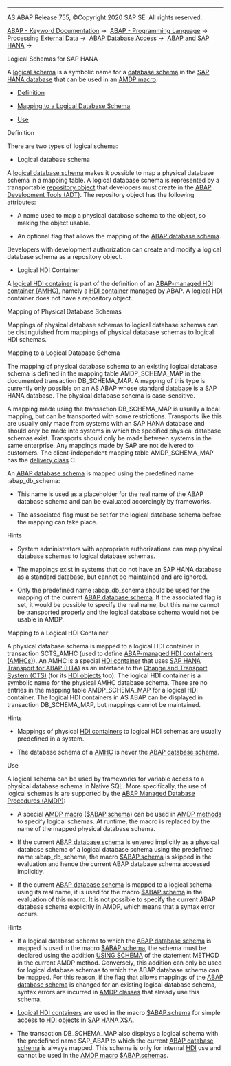   

* * *

AS ABAP Release 755, ©Copyright 2020 SAP SE. All rights reserved.

[ABAP - Keyword Documentation](javascript:call_link\('abenabap.htm'\)) →  [ABAP - Programming Language](javascript:call_link\('abenabap_reference.htm'\)) →  [Processing External Data](javascript:call_link\('abenabap_language_external_data.htm'\)) →  [ABAP Database Access](javascript:call_link\('abenabap_sql.htm'\)) →  [ABAP and SAP HANA](javascript:call_link\('abenabap_hana.htm'\)) → 

Logical Schemas for SAP HANA

A [logical schema](javascript:call_link\('abenlogical_schema_glosry.htm'\) "Glossary Entry") is a symbolic name for a [database schema](javascript:call_link\('abendatabase_schema_glosry.htm'\) "Glossary Entry") in the [SAP HANA database](javascript:call_link\('abenhana_database_glosry.htm'\) "Glossary Entry") that can be used in an [AMDP macro](javascript:call_link\('abenamdp_macro_glosry.htm'\) "Glossary Entry").

-   [Definition](#abenlogical-database-schemas-1--------mapping-of-physical-database-schemas---@ITOC@@ABENLOGICAL_DATABASE_SCHEMAS_2)

-   [Mapping to a Logical Database Schema](#abenlogical-database-schemas-3--------mapping-to-a-logical-hdi-container---@ITOC@@ABENLOGICAL_DATABASE_SCHEMAS_4)

-   [Use](#@@ITOC@@ABENLOGICAL_DATABASE_SCHEMAS_5)

Definition

There are two types of logical schema:

-   Logical database schema

A [logical database schema](javascript:call_link\('abenlogical_database_schema_glosry.htm'\) "Glossary Entry") makes it possible to map a physical database schema in a mapping table. A logical database schema is represented by a transportable [repository object](javascript:call_link\('abenrepository_object_glosry.htm'\) "Glossary Entry") that developers must create in the [ABAP Development Tools (ADT)](javascript:call_link\('abenadt_glosry.htm'\) "Glossary Entry"). The repository object has the following attributes:

-   A name used to map a physical database schema to the object, so making the object usable.

-   An optional flag that allows the mapping of the [ABAP database schema](javascript:call_link\('abenabap_db_schema_glosry.htm'\) "Glossary Entry").

Developers with development authorization can create and modify a logical database schema as a repository object.

-   Logical HDI Container

A [logical HDI container](javascript:call_link\('abenlogical_hdi_container_glosry.htm'\) "Glossary Entry") is part of the definition of an [ABAP-managed HDI container (AMHC)](javascript:call_link\('abenamhc_glosry.htm'\) "Glossary Entry"), namely a [HDI container](javascript:call_link\('abenhdi_container_glosry.htm'\) "Glossary Entry") managed by ABAP. A logical HDI container does not have a repository object.

Mapping of Physical Database Schemas

Mappings of physical database schemas to logical database schemas can be distinguished from mappings of physical database schemas to logical HDI schemas.

Mapping to a Logical Database Schema

The mapping of physical database schema to an existing logical database schema is defined in the mapping table AMDP\_SCHEMA\_MAP in the documented transaction DB\_SCHEMA\_MAP. A mapping of this type is currently only possible on an AS ABAP whose [standard database](javascript:call_link\('abenstandard_db_glosry.htm'\) "Glossary Entry") is a SAP HANA database. The physical database schema is case-sensitive.

A mapping made using the transaction DB\_SCHEMA\_MAP is usually a local mapping, but can be transported with some restrictions. Transports like this are usually only made from systems with an SAP HANA database and should only be made into systems in which the specified physical database schemas exist. Transports should only be made between systems in the same enterprise. Any mappings made by SAP are not delivered to customers. The client-independent mapping table AMDP\_SCHEMA\_MAP has the [delivery class](javascript:call_link\('abenddic_database_tables_delivery.htm'\)) C.

An [ABAP database schema](javascript:call_link\('abenabap_db_schema_glosry.htm'\) "Glossary Entry") is mapped using the predefined name :abap\_db\_schema:

-   This name is used as a placeholder for the real name of the ABAP database schema and can be evaluated accordingly by frameworks.

-   The associated flag must be set for the logical database schema before the mapping can take place.

Hints

-   System administrators with appropriate authorizations can map physical database schemas to logical database schemas.

-   The mappings exist in systems that do not have an SAP HANA database as a standard database, but cannot be maintained and are ignored.

-   Only the predefined name :abap\_db\_schema should be used for the mapping of the current [ABAP database schema](javascript:call_link\('abenabap_db_schema_glosry.htm'\) "Glossary Entry"). If the associated flag is set, it would be possible to specify the real name, but this name cannot be transported properly and the logical database schema would not be usable in AMDP.

Mapping to a Logical HDI Container

A physical database schema is mapped to a logical HDI container in transaction SCTS\_AMHC (used to define [ABAP-managed HDI containers (AMHCs)](javascript:call_link\('abenamhc_glosry.htm'\) "Glossary Entry")). An AMHC is a special [HDI container](javascript:call_link\('abenhdi_container_glosry.htm'\) "Glossary Entry") that uses [SAP HANA Transport for ABAP (HTA)](javascript:call_link\('abenhta_glosry.htm'\) "Glossary Entry") as an interface to the [Change and Transport System (CTS)](javascript:call_link\('abencts_glosry.htm'\) "Glossary Entry") (for its [HDI objects](javascript:call_link\('abenhdi_object_glosry.htm'\) "Glossary Entry") too). The logical HDI container is a symbolic name for the physical AMHC database schema. There are no entries in the mapping table AMDP\_SCHEMA\_MAP for a logical HDI container. The logical HDI containers in AS ABAP can be displayed in transaction DB\_SCHEMA\_MAP, but mappings cannot be maintained.

Hints

-   Mappings of physical [HDI containers](javascript:call_link\('abenhdi_container_glosry.htm'\) "Glossary Entry") to logical HDI schemas are usually predefined in a system.

-   The database schema of a [AMHC](javascript:call_link\('abenamhc_glosry.htm'\) "Glossary Entry") is never the [ABAP database schema](javascript:call_link\('abenabap_db_schema_glosry.htm'\) "Glossary Entry").

Use

A logical schema can be used by frameworks for variable access to a physical database schema in Native SQL. More specifically, the use of logical schemas is are supported by the [ABAP Managed Database Procedures (AMDP)](javascript:call_link\('abenabap_managed_db_proc_glosry.htm'\) "Glossary Entry"):

-   A special [AMDP macro](javascript:call_link\('abenamdp_macro_glosry.htm'\) "Glossary Entry") ([$ABAP.schema](javascript:call_link\('abenamdp_logical_db_schemas.htm'\))) can be used in [AMDP methods](javascript:call_link\('abenamdp_method_glosry.htm'\) "Glossary Entry") to specify logical schemas. At runtime, the macro is replaced by the name of the mapped physical database schema.

-   If the current [ABAP database schema](javascript:call_link\('abenabap_db_schema_glosry.htm'\) "Glossary Entry") is entered implicitly as a physical database schema of a logical database schema using the predefined name :abap\_db\_schema, the macro [$ABAP.schema](javascript:call_link\('abenamdp_logical_db_schemas.htm'\)) is skipped in the evaluation and hence the current ABAP database schema accessed implicitly.

-   If the current [ABAP database schema](javascript:call_link\('abenabap_db_schema_glosry.htm'\) "Glossary Entry") is mapped to a logical schema using its real name, it is used for the macro [$ABAP.schema](javascript:call_link\('abenamdp_logical_db_schemas.htm'\)) in the evaluation of this macro. It is not possible to specify the current ABAP database schema explicitly in AMDP, which means that a syntax error occurs.

Hints

-   If a logical database schema to which the [ABAP database schema](javascript:call_link\('abenabap_db_schema_glosry.htm'\) "Glossary Entry") is mapped is used in the macro [$ABAP.schema](javascript:call_link\('abenamdp_logical_db_schemas.htm'\)), the schema must be declared using the addition [USING SCHEMA](javascript:call_link\('abapmethod_by_db_proc.htm'\)) of the statement METHOD in the current AMDP method. Conversely, this addition can only be used for logical database schemas to which the ABAP database schema can be mapped. For this reason, if the flag that allows mappings of the [ABAP database schema](javascript:call_link\('abenabap_db_schema_glosry.htm'\) "Glossary Entry") is changed for an existing logical database schema, syntax errors are incurred in [AMDP classes](javascript:call_link\('abenamdp_class_glosry.htm'\) "Glossary Entry") that already use this schema.

-   [Logical HDI containers](javascript:call_link\('abenlogical_hdi_container_glosry.htm'\) "Glossary Entry") are used in the macro [$ABAP.schema](javascript:call_link\('abenamdp_logical_db_schemas.htm'\)) for simple access to [HDI objects](javascript:call_link\('abenhdi_object_glosry.htm'\) "Glossary Entry") in [SAP HANA XSA](javascript:call_link\('abenxsa_glosry.htm'\) "Glossary Entry").

-   The transaction DB\_SCHEMA\_MAP also displays a logical schema with the predefined name SAP\_ABAP to which the current [ABAP database schema](javascript:call_link\('abenabap_db_schema_glosry.htm'\) "Glossary Entry") is always mapped. This schema is only for internal [HDI](javascript:call_link\('abenhdi_glosry.htm'\) "Glossary Entry") use and cannot be used in the [AMDP macro](javascript:call_link\('abenamdp_macro_glosry.htm'\) "Glossary Entry") [$ABAP.schemas](javascript:call_link\('abenamdp_logical_db_schemas.htm'\)).